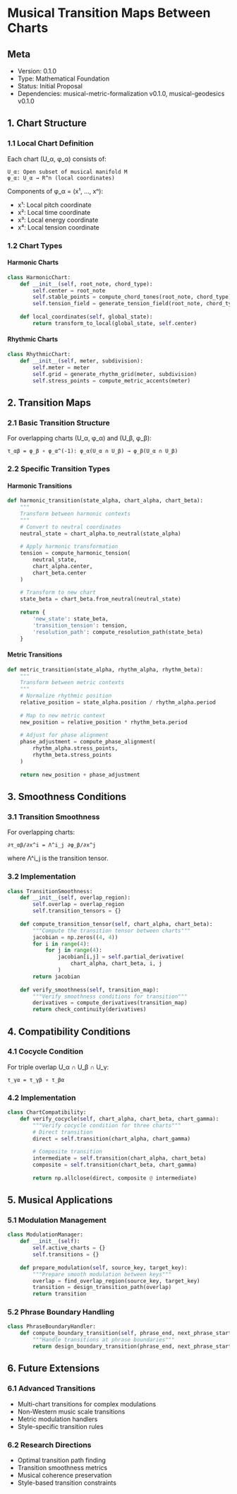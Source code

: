 # Musical Transition Maps Between Charts
## Meta
- Version: 0.1.0
- Type: Mathematical Foundation
- Status: Initial Proposal
- Dependencies: musical-metric-formalization v0.1.0, musical-geodesics v0.1.0

## 1. Chart Structure

### 1.1 Local Chart Definition
Each chart (U_α, φ_α) consists of:
```
U_α: Open subset of musical manifold M
φ_α: U_α → R^n (local coordinates)
```

Components of φ_α = (x¹, ..., xⁿ):
- x¹: Local pitch coordinate
- x²: Local time coordinate
- x³: Local energy coordinate
- x⁴: Local tension coordinate

### 1.2 Chart Types

#### Harmonic Charts
```python
class HarmonicChart:
    def __init__(self, root_note, chord_type):
        self.center = root_note
        self.stable_points = compute_chord_tones(root_note, chord_type)
        self.tension_field = generate_tension_field(root_note, chord_type)
        
    def local_coordinates(self, global_state):
        return transform_to_local(global_state, self.center)
```

#### Rhythmic Charts
```python
class RhythmicChart:
    def __init__(self, meter, subdivision):
        self.meter = meter
        self.grid = generate_rhythm_grid(meter, subdivision)
        self.stress_points = compute_metric_accents(meter)
```

## 2. Transition Maps

### 2.1 Basic Transition Structure
For overlapping charts (U_α, φ_α) and (U_β, φ_β):
```
τ_αβ = φ_β ∘ φ_α^(-1): φ_α(U_α ∩ U_β) → φ_β(U_α ∩ U_β)
```

### 2.2 Specific Transition Types

#### Harmonic Transitions
```python
def harmonic_transition(state_alpha, chart_alpha, chart_beta):
    """
    Transform between harmonic contexts
    """
    # Convert to neutral coordinates
    neutral_state = chart_alpha.to_neutral(state_alpha)
    
    # Apply harmonic transformation
    tension = compute_harmonic_tension(
        neutral_state, 
        chart_alpha.center, 
        chart_beta.center
    )
    
    # Transform to new chart
    state_beta = chart_beta.from_neutral(neutral_state)
    
    return {
        'new_state': state_beta,
        'transition_tension': tension,
        'resolution_path': compute_resolution_path(state_beta)
    }
```

#### Metric Transitions
```python
def metric_transition(state_alpha, rhythm_alpha, rhythm_beta):
    """
    Transform between metric contexts
    """
    # Normalize rhythmic position
    relative_position = state_alpha.position / rhythm_alpha.period
    
    # Map to new metric context
    new_position = relative_position * rhythm_beta.period
    
    # Adjust for phase alignment
    phase_adjustment = compute_phase_alignment(
        rhythm_alpha.stress_points,
        rhythm_beta.stress_points
    )
    
    return new_position + phase_adjustment
```

## 3. Smoothness Conditions

### 3.1 Transition Smoothness
For overlapping charts:
```
∂τ_αβ/∂x^i = Λ^i_j ∂φ_β/∂x^j
```
where Λ^i_j is the transition tensor.

### 3.2 Implementation
```python
class TransitionSmoothness:
    def __init__(self, overlap_region):
        self.overlap = overlap_region
        self.transition_tensors = {}
        
    def compute_transition_tensor(self, chart_alpha, chart_beta):
        """Compute the transition tensor between charts"""
        jacobian = np.zeros((4, 4))
        for i in range(4):
            for j in range(4):
                jacobian[i,j] = self.partial_derivative(
                    chart_alpha, chart_beta, i, j
                )
        return jacobian
    
    def verify_smoothness(self, transition_map):
        """Verify smoothness conditions for transition"""
        derivatives = compute_derivatives(transition_map)
        return check_continuity(derivatives)
```

## 4. Compatibility Conditions

### 4.1 Cocycle Condition
For triple overlap U_α ∩ U_β ∩ U_γ:
```
τ_γα = τ_γβ ∘ τ_βα
```

### 4.2 Implementation
```python
class ChartCompatibility:
    def verify_cocycle(self, chart_alpha, chart_beta, chart_gamma):
        """Verify cocycle condition for three charts"""
        # Direct transition
        direct = self.transition(chart_alpha, chart_gamma)
        
        # Composite transition
        intermediate = self.transition(chart_alpha, chart_beta)
        composite = self.transition(chart_beta, chart_gamma)
        
        return np.allclose(direct, composite @ intermediate)
```

## 5. Musical Applications

### 5.1 Modulation Management
```python
class ModulationManager:
    def __init__(self):
        self.active_charts = {}
        self.transitions = {}
        
    def prepare_modulation(self, source_key, target_key):
        """Prepare smooth modulation between keys"""
        overlap = find_overlap_region(source_key, target_key)
        transition = design_transition_path(overlap)
        return transition
```

### 5.2 Phrase Boundary Handling
```python
class PhraseBoundaryHandler:
    def compute_boundary_transition(self, phrase_end, next_phrase_start):
        """Handle transitions at phrase boundaries"""
        return design_boundary_transition(phrase_end, next_phrase_start)
```

## 6. Future Extensions

### 6.1 Advanced Transitions
- Multi-chart transitions for complex modulations
- Non-Western music scale transitions
- Metric modulation handlers
- Style-specific transition rules

### 6.2 Research Directions
- Optimal transition path finding
- Transition smoothness metrics
- Musical coherence preservation
- Style-based transition constraints
